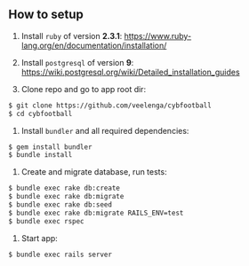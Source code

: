 ## How to setup

  1. Install `ruby` of version **2.3.1**: https://www.ruby-lang.org/en/documentation/installation/

  1. Install `postgresql` of version **9**: https://wiki.postgresql.org/wiki/Detailed_installation_guides

  1. Clone repo and go to app root dir:

  ```sh
  $ git clone https://github.com/veelenga/cybfootball
  $ cd cybfootball
  ```

  1. Install `bundler` and all required dependencies:

  ```sh
  $ gem install bundler
  $ bundle install
  ```

  1. Create and migrate database, run tests:

  ```sh
  $ bundle exec rake db:create
  $ bundle exec rake db:migrate
  $ bundle exec rake db:seed
  $ bundle exec rake db:migrate RAILS_ENV=test
  $ bundle exec rspec
  ```

  1. Start app:

  ```sh
  $ bundle exec rails server
  ```
